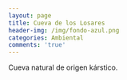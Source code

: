 ```yaml
---
layout: page
title: Cueva de los Losares
header-img: /img/fondo-azul.png
categories: Ambiental
comments: 'true'
---
```



Cueva natural de origen kárstico.

<div class="photo-gallery">
<ul>
</ul>
</div>
